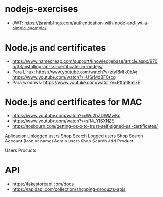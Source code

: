 # nodejs-exercises

- JWT: https://jsramblings.com/authentication-with-node-and-jwt-a-simple-example/

# Node.js and certificates
- https://www.namecheap.com/support/knowledgebase/article.aspx/9705/33/installing-an-ssl-certificate-on-nodejs/
- Para Linux: https://www.youtube.com/watch?v=ztyRMfk0bAg, https://www.youtube.com/watch?v=USrMdBF0zcg
- Para windows: https://www.youtube.com/watch?v=PttqtI8ml3E


# Node.js and certificates for MAC
- https://www.youtube.com/watch?v=Wn2bZDWMwKc
- https://www.youtube.com/watch?v=sR4_YISXNZE
- https://tosbourn.com/getting-os-x-to-trust-self-signed-ssl-certificates/


Aplicacion
    Unlogged users
        Shop
        Search
    Logged users
        Shop
        Search
        Account (Icon or name)
    Admin users
        Shop
        Search
        Add Product

Users
Products

# API
- https://fakestoreapi.com/docs
- https://rapidapi.com/collection/shopping-products-apis
